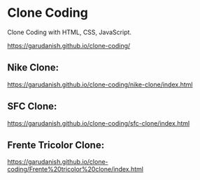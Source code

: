 # Clone Coding

Clone Coding with HTML, CSS, JavaScript.

https://garudanish.github.io/clone-coding/

## Nike Clone:

https://garudanish.github.io/clone-coding/nike-clone/index.html

## SFC Clone:

https://garudanish.github.io/clone-coding/sfc-clone/index.html

## Frente Tricolor Clone:

https://garudanish.github.io/clone-coding/Frente%20tricolor%20clone/index.html
